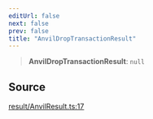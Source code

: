 ```yaml
---
editUrl: false
next: false
prev: false
title: "AnvilDropTransactionResult"
---
```


> **AnvilDropTransactionResult**: `null`

## Source

[result/AnvilResult.ts:17](https://github.com/evmts/tevm-monorepo/blob/main/packages/actions-types/src/result/AnvilResult.ts#L17)
